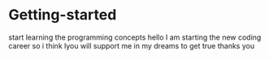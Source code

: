# Getting-started
start learning the programming concepts
hello I am starting the new coding career so i think lyou will support me in my dreams to get true thanks you
